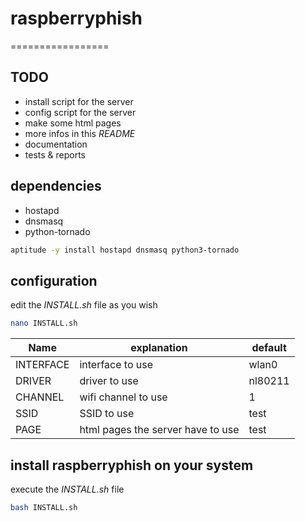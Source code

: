 # raspberryphish
=================


## TODO
  - install script for the server
  - config script for the server
  - make some html pages
  - more infos in this _README_
  - documentation
  - tests & reports


## dependencies
  - hostapd
  - dnsmasq
  - python-tornado

```bash
aptitude -y install hostapd dnsmasq python3-tornado
```



## configuration

edit the _INSTALL.sh_ file as you wish

```bash
nano INSTALL.sh
```

Name  | explanation | default
----- | ----------- | -------
 INTERFACE | interface to use | wlan0
 DRIVER | driver to use | nl80211
 CHANNEL | wifi channel to use | 1
 SSID | SSID to use | test
 PAGE | html pages the server have to use | test



## install raspberryphish on your system

execute the _INSTALL.sh_ file

```bash
bash INSTALL.sh
```
